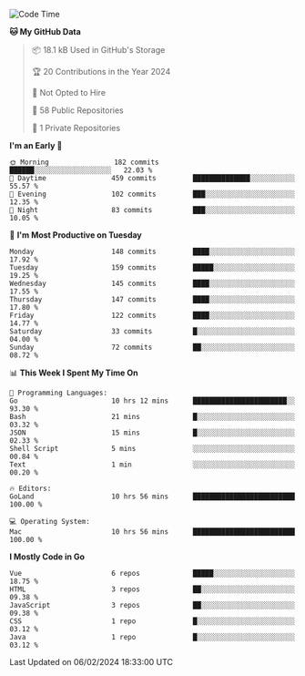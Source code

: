 <!--START_SECTION:waka-->
![Code Time](http://img.shields.io/badge/Code%20Time-986%20hrs%203%20mins-blue)

**🐱 My GitHub Data** 

> 📦 18.1 kB Used in GitHub's Storage 
 > 
> 🏆 20 Contributions in the Year 2024
 > 
> 🚫 Not Opted to Hire
 > 
> 📜 58 Public Repositories 
 > 
> 🔑 1 Private Repositories 
 > 
**I'm an Early 🐤** 

```text
🌞 Morning                182 commits         ██████░░░░░░░░░░░░░░░░░░░   22.03 % 
🌆 Daytime                459 commits         ██████████████░░░░░░░░░░░   55.57 % 
🌃 Evening                102 commits         ███░░░░░░░░░░░░░░░░░░░░░░   12.35 % 
🌙 Night                  83 commits          ███░░░░░░░░░░░░░░░░░░░░░░   10.05 % 
```
📅 **I'm Most Productive on Tuesday** 

```text
Monday                   148 commits         ████░░░░░░░░░░░░░░░░░░░░░   17.92 % 
Tuesday                  159 commits         █████░░░░░░░░░░░░░░░░░░░░   19.25 % 
Wednesday                145 commits         ████░░░░░░░░░░░░░░░░░░░░░   17.55 % 
Thursday                 147 commits         ████░░░░░░░░░░░░░░░░░░░░░   17.80 % 
Friday                   122 commits         ████░░░░░░░░░░░░░░░░░░░░░   14.77 % 
Saturday                 33 commits          █░░░░░░░░░░░░░░░░░░░░░░░░   04.00 % 
Sunday                   72 commits          ██░░░░░░░░░░░░░░░░░░░░░░░   08.72 % 
```


📊 **This Week I Spent My Time On** 

```text
💬 Programming Languages: 
Go                       10 hrs 12 mins      ███████████████████████░░   93.30 % 
Bash                     21 mins             █░░░░░░░░░░░░░░░░░░░░░░░░   03.32 % 
JSON                     15 mins             █░░░░░░░░░░░░░░░░░░░░░░░░   02.33 % 
Shell Script             5 mins              ░░░░░░░░░░░░░░░░░░░░░░░░░   00.84 % 
Text                     1 min               ░░░░░░░░░░░░░░░░░░░░░░░░░   00.20 % 

🔥 Editors: 
GoLand                   10 hrs 56 mins      █████████████████████████   100.00 % 

💻 Operating System: 
Mac                      10 hrs 56 mins      █████████████████████████   100.00 % 
```

**I Mostly Code in Go** 

```text
Vue                      6 repos             █████░░░░░░░░░░░░░░░░░░░░   18.75 % 
HTML                     3 repos             ██░░░░░░░░░░░░░░░░░░░░░░░   09.38 % 
JavaScript               3 repos             ██░░░░░░░░░░░░░░░░░░░░░░░   09.38 % 
CSS                      1 repo              █░░░░░░░░░░░░░░░░░░░░░░░░   03.12 % 
Java                     1 repo              █░░░░░░░░░░░░░░░░░░░░░░░░   03.12 % 
```




 Last Updated on 06/02/2024 18:33:00 UTC
<!--END_SECTION:waka-->
